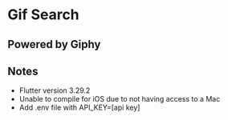 # Gif Search
## Powered by Giphy

## Notes
- Flutter version 3.29.2
- Unable to compile for iOS due to not having access to a Mac
- Add .env file with API_KEY=[api key]
